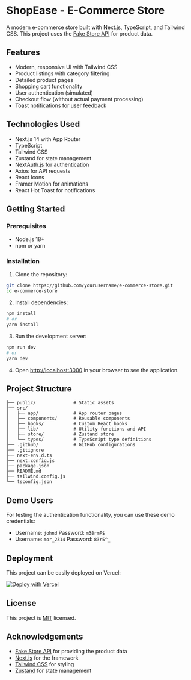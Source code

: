 # ShopEase - E-Commerce Store

A modern e-commerce store built with Next.js, TypeScript, and Tailwind CSS. This project uses the [Fake Store API](https://fakestoreapi.com) for product data.

## Features

- Modern, responsive UI with Tailwind CSS
- Product listings with category filtering
- Detailed product pages
- Shopping cart functionality
- User authentication (simulated)
- Checkout flow (without actual payment processing)
- Toast notifications for user feedback

## Technologies Used

- Next.js 14 with App Router
- TypeScript
- Tailwind CSS
- Zustand for state management
- NextAuth.js for authentication
- Axios for API requests
- React Icons
- Framer Motion for animations
- React Hot Toast for notifications

## Getting Started

### Prerequisites

- Node.js 18+
- npm or yarn

### Installation

1. Clone the repository:

```bash
git clone https://github.com/yourusername/e-commerce-store.git
cd e-commerce-store
```

2. Install dependencies:

```bash
npm install
# or
yarn install
```

3. Run the development server:

```bash
npm run dev
# or
yarn dev
```

4. Open [http://localhost:3000](http://localhost:3000) in your browser to see the application.

## Project Structure

```
├── public/              # Static assets
├── src/
│   ├── app/             # App router pages
│   ├── components/      # Reusable components
│   ├── hooks/           # Custom React hooks
│   ├── lib/             # Utility functions and API
│   ├── store/           # Zustand store
│   └── types/           # TypeScript type definitions
├── .github/             # GitHub configurations
├── .gitignore
├── next-env.d.ts
├── next.config.js
├── package.json
├── README.md
├── tailwind.config.js
└── tsconfig.json
```

## Demo Users

For testing the authentication functionality, you can use these demo credentials:

- Username: `johnd` Password: `m38rmF$`
- Username: `mor_2314` Password: `83r5^_`

## Deployment

This project can be easily deployed on Vercel:

[![Deploy with Vercel](https://vercel.com/button)](https://vercel.com/new/clone?repository-url=https%3A%2F%2Fgithub.com%2Fyourusername%2Fe-commerce-store)

## License

This project is [MIT](LICENSE) licensed.

## Acknowledgements

- [Fake Store API](https://fakestoreapi.com) for providing the product data
- [Next.js](https://nextjs.org/) for the framework
- [Tailwind CSS](https://tailwindcss.com/) for styling
- [Zustand](https://github.com/pmndrs/zustand) for state management
